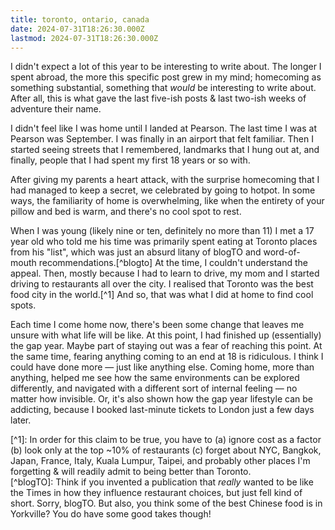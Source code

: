 ```yaml
---
title: toronto, ontario, canada
date: 2024-07-31T18:26:30.000Z
lastmod: 2024-07-31T18:26:30.000Z
---
```

I didn't expect a lot of this year to be interesting to write about. The longer I spent abroad, the more this specific post grew in my mind; homecoming as something substantial, something that *would* be interesting to write about. After all, this is what gave the last five-ish posts & last two-ish weeks of adventure their name.

I didn't feel like I was home until I landed at Pearson. The last time I was at Pearson was September. I was finally in an airport that felt familiar. Then I started seeing streets that I remembered, landmarks that I hung out at, and finally, people that I had spent my first 18 years or so with.

After giving my parents a heart attack, with the surprise homecoming that I had managed to keep a secret, we celebrated by going to hotpot. In some ways, the familiarity of home is overwhelming, like when the entirety of your pillow and bed is warm, and there's no cool spot to rest.

When I was young (likely nine or ten, definitely no more than 11) I met a 17 year old who told me his time was primarily spent eating at Toronto places from his "list", which was just an absurd litany of blogTO and word-of-mouth recommendations.\[^blogto] At the time, I couldn't understand the appeal. Then, mostly because I had to learn to drive, my mom and I started driving to restaurants all over the city. I realised that Toronto was the best food city in the world.\[^1] And so, that was what I did at home to find cool spots.

Each time I come home now, there's been some change that leaves me unsure with what life will be like. At this point, I had finished up (essentially) the gap year. Maybe part of staying out was a fear of reaching this point. At the same time, fearing anything coming to an end at 18 is ridiculous. I think I could have done more — just like anything else. Coming home, more than anything, helped me see how the same environments can be explored differently, and navigated with a different sort of internal feeling — no matter how invisible. Or, it's also shown how the gap year lifestyle can be addicting, because I booked last-minute tickets to London just a few days later.

\[^1]: In order for this claim to be true, you have to (a) ignore cost as a factor (b) look only at the top ~10% of restaurants (c) forget about NYC, Bangkok, Japan, France, Italy, Kuala Lumpur, Taipei, and probably other places I'm forgetting & will readily admit to being better than Toronto.\
\[^blogTO]: Think if you invented a publication that *really* wanted to be like the Times in how they influence restaurant choices, but just fell kind of short. Sorry, blogTO. But also, you think some of the best Chinese food is in Yorkville? You do have some good takes though!
